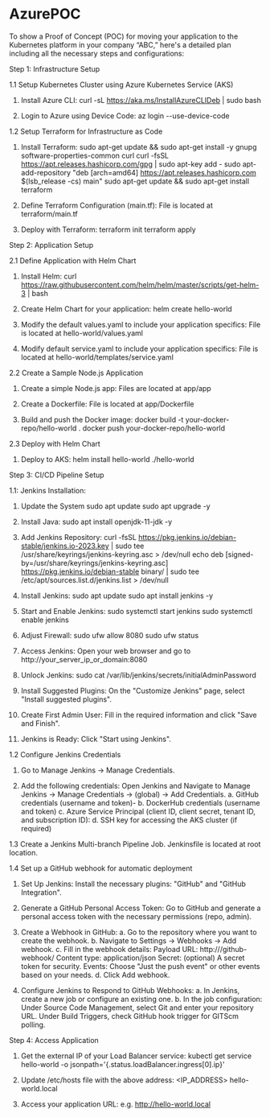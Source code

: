 # AzurePOC
To show a Proof of Concept (POC) for moving your application to the Kubernetes platform in your company “ABC,” here's a detailed plan including 
all the necessary steps and configurations:

Step 1: Infrastructure Setup

1.1 Setup Kubernetes Cluster using Azure Kubernetes Service (AKS)
1. Install Azure CLI:
    curl -sL https://aka.ms/InstallAzureCLIDeb | sudo bash

2. Login to Azure using Device Code:
     az login --use-device-code   

1.2 Setup Terraform for Infrastructure as Code
1. Install Terraform:
    sudo apt-get update && sudo apt-get install -y gnupg software-properties-common curl
    curl -fsSL https://apt.releases.hashicorp.com/gpg | sudo apt-key add -
    sudo apt-add-repository "deb [arch=amd64] https://apt.releases.hashicorp.com $(lsb_release -cs) main"
    sudo apt-get update && sudo apt-get install terraform

2. Define Terraform Configuration (main.tf):
    File is located at terraform/main.tf
   
4. Deploy with Terraform:
     terraform init
     terraform apply


Step 2: Application Setup

2.1 Define Application with Helm Chart
1. Install Helm:
     curl https://raw.githubusercontent.com/helm/helm/master/scripts/get-helm-3 | bash
   
2. Create Helm Chart for your application:
     helm create hello-world
   
3. Modify the default values.yaml to include your application specifics:
     File is located at hello-world/values.yaml

4. Modify default service.yaml to include your application specifics:
     File is located at hello-world/templates/service.yaml
   
2.2 Create a Sample Node.js Application
1. Create a simple Node.js app:
     Files are located at app/app
   
2. Create a Dockerfile:
     File is located at app/Dockerfile
   
3. Build and push the Docker image:
     docker build -t your-docker-repo/hello-world .
     docker push your-docker-repo/hello-world

2.3 Deploy with Helm Chart
1. Deploy to AKS:
     helm install hello-world ./hello-world

Step 3: CI/CD Pipeline Setup

1.1: Jenkins Installation: 
1. Update the System
     sudo apt update
     sudo apt upgrade -y

2. Install Java: 
    sudo apt install openjdk-11-jdk -y
   
3. Add Jenkins Repository: 
     curl -fsSL https://pkg.jenkins.io/debian-stable/jenkins.io-2023.key | sudo tee \
    /usr/share/keyrings/jenkins-keyring.asc > /dev/null
    echo deb [signed-by=/usr/share/keyrings/jenkins-keyring.asc] \
    https://pkg.jenkins.io/debian-stable binary/ | sudo tee \
    /etc/apt/sources.list.d/jenkins.list > /dev/null

4. Install Jenkins: 
     sudo apt update
     sudo apt install jenkins -y

5. Start and Enable Jenkins: 
     sudo systemctl start jenkins
     sudo systemctl enable jenkins

6. Adjust Firewall: 
      sudo ufw allow 8080
      sudo ufw status

7. Access Jenkins: 
      Open your web browser and go to http://your_server_ip_or_domain:8080
    
8. Unlock Jenkins: 
      sudo cat /var/lib/jenkins/secrets/initialAdminPassword

9. Install Suggested Plugins: 
      On the "Customize Jenkins" page, select "Install suggested plugins".
   
10. Create First Admin User: 
      Fill in the required information and click "Save and Finish".
    
11. Jenkins is Ready: 
      Click "Start using Jenkins".

1.2 Configure Jenkins Credentials
1. Go to Manage Jenkins -> Manage Credentials.
   
2. Add the following credentials: Open Jenkins and Navigate to Manage Jenkins -> Manage Credentials -> (global) -> Add Credentials.
     a. GitHub credentials (username and token)- 
     b. DockerHub credentials (username and token)
     c. Azure Service Principal (client ID, client secret, tenant ID, and subscription ID): 
     d. SSH key for accessing the AKS cluster (if required)
   
1.3 Create a Jenkins Multi-branch Pipeline Job.
      Jenkinsfile is located at root location.

1.4 Set up a GitHub webhook for automatic deployment
1. Set Up Jenkins:
     Install the necessary plugins: "GitHub" and "GitHub Integration".
   
3. Generate a GitHub Personal Access Token:
      Go to GitHub and generate a personal access token with the necessary permissions (repo, admin).

4. Create a Webhook in GitHub:
      a. Go to the repository where you want to create the webhook.
      b. Navigate to Settings -> Webhooks -> Add webhook.
      c. Fill in the webhook details:
         Payload URL: http://<your-jenkins-url>/github-webhook/
         Content type: application/json
         Secret: (optional) A secret token for security.
         Events: Choose "Just the push event" or other events based on your needs.
      d. Click Add webhook.
   
5. Configure Jenkins to Respond to GitHub Webhooks:
      a. In Jenkins, create a new job or configure an existing one.
      b. In the job configuration:
           Under Source Code Management, select Git and enter your repository URL.
           Under Build Triggers, check GitHub hook trigger for GITScm polling.

Step 4: Access Application
1. Get the external IP of your Load Balancer service:
       kubectl get service hello-world -o jsonpath='{.status.loadBalancer.ingress[0].ip}'

2. Update /etc/hosts file with the above address: 
       <IP_ADDRESS> hello-world.local

3. Access your application URL:
       e.g. http://hello-world.local


